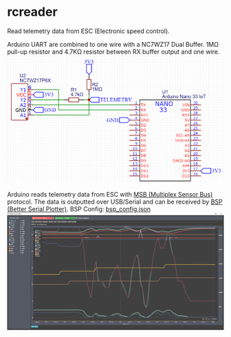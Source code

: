 # rcreader
 Read telemetry data from ESC (Electronic speed control).

Arduino UART are combined to one wire with a NC7WZ17 Dual Buffer. 1MΩ pull-up resistor and 4.7KΩ resistor between RX buffer output and one wire.
![Schematic](schematic.PNG)

Arduino reads telemetry data from ESC with [MSB (Multiplex Sensor Bus)](https://www.multiplex-rc.de/userdata/files/beschreibung-sensor-bus-v2.pdf) protocol.
The data is outputted over USB/Serial and can be received by [BSP (Better Serial Plotter)](https://github.com/nathandunk/BetterSerialPlotter).
BSP Config: [bsp_config.json](bsp_config.json)
![Serial plotter](serial_plotter.PNG)
